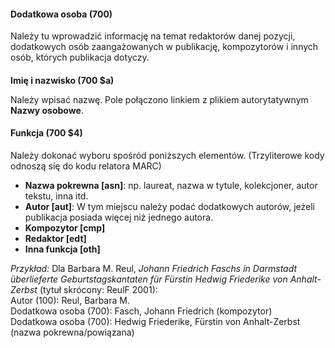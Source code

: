 #### **Dodatkowa osoba (700)**

Należy tu wprowadzić informację na temat redaktorów danej pozycji, dodatkowych osób zaangażowanych w publikację, kompozytorów i innych osób, których publikacja dotyczy.

####   
**Imię i nazwisko (700 $a)**  

Należy wpisać nazwę. Pole połączono linkiem z plikiem autorytatywnym **Nazwy osobowe**.

#### **Funkcja (700 $4)**

Należy dokonać wyboru spośród poniższych elementów. (Trzyliterowe kody odnoszą się do kodu relatora MARC)

- **Nazwa pokrewna [asn]**: np. laureat, nazwa w tytule, kolekcjoner, autor tekstu, inna itd.   
- **Autor [aut]**: W tym miejscu należy podać dodatkowych autorów, jeżeli publikacja posiada więcej niż jednego autora.
- **Kompozytor [cmp]**  
- **Redaktor [edt]**  
- **Inna funkcja [oth]**  

_Przykład:_ Dla Barbara M. Reul, _Johann Friedrich Faschs in Darmstadt überlieferte Geburtstagskantaten für Fürstin Hedwig Friederike von Anhalt-Zerbst_  (tytuł skrócony: ReulF 2001):  
Autor (100): Reul, Barbara M.  
Dodatkowa osoba (700): Fasch, Johann Friedrich (kompozytor)  
Dodatkowa osoba (700): Hedwig Friederike, Fürstin von Anhalt-Zerbst (nazwa pokrewna/powiązana)